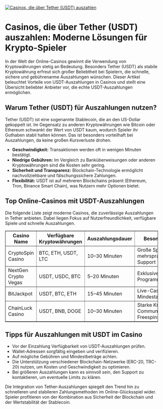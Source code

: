 [![Casinos, die über Tether (USDT) auszahlen](https://123-caf.pages.dev/gitsignup.png)](https://vrmoo.ru/Bt82HjjY)

<h1>Casinos, die über Tether (USDT) auszahlen: Moderne Lösungen für Krypto-Spieler</h1> <p>In der Welt der Online-Casinos gewinnt die Verwendung von Kryptowährungen stetig an Bedeutung. Besonders Tether (USDT) als stabile Kryptowährung erfreut sich großer Beliebtheit bei Spielern, die schnelle, sichere und gebührenarme Auszahlungen wünschen. Dieser Artikel beleuchtet Vorteile von USDT-Auszahlungen in Casinos und stellt eine Übersicht beliebter Anbieter vor, die echte USDT-Auszahlungen ermöglichen.</p>  <h2>Warum Tether (USDT) für Auszahlungen nutzen?</h2> <p>Tether (USDT) ist eine sogenannte Stablecoin, die an den US-Dollar gekoppelt ist. Im Gegensatz zu anderen Kryptowährungen wie Bitcoin oder Ethereum schwankt der Wert von USDT kaum, wodurch Spieler ihr Guthaben stabil halten können. Das ist besonders vorteilhaft bei Auszahlungen, da keine großen Kursverluste drohen.</p> <ul>   <li><strong>Geschwindigkeit:</strong> Transaktionen werden oft in wenigen Minuten bestätigt.</li>   <li><strong>Niedrige Gebühren:</strong> Im Vergleich zu Banküberweisungen oder anderen Kryptowährungen sind die Kosten sehr gering.</li>   <li><strong>Sicherheit und Transparenz:</strong> Blockchain-Technologie ermöglicht nachvollziehbare und fälschungssichere Zahlungen.</li>   <li><strong>Flexibilität:</strong> USDT ist auf mehreren Blockchains präsent (Ethereum, Tron, Binance Smart Chain), was Nutzern mehr Optionen bietet.</li> </ul>  <h2>Top Online-Casinos mit USDT-Auszahlungen</h2> <p>Die folgende Liste zeigt moderne Casinos, die zuverlässige Auszahlungen in Tether anbieten. Dabei liegen Fokus auf Nutzerfreundlichkeit, verfügbare Spiele und schnelle Auszahlungen.</p> <table border="1" cellpadding="6" cellspacing="0">   <thead>     <tr>       <th>Casino Name</th>       <th>Verfügbare Kryptowährungen</th>       <th>Auszahlungsdauer</th>       <th>Besonderheiten</th>     </tr>   </thead>   <tbody>     <tr>       <td>CryptoSpin Casino</td>       <td>BTC, ETH, USDT, LTC</td>       <td>10–30 Minuten</td>       <td>Große Spielauswahl, mehrsprachiger Support</td>     </tr>     <tr>       <td>NextGen Crypto Vegas</td>       <td>USDT, USDC, BTC</td>       <td>5–20 Minuten</td>       <td>Exklusive Slots, VIP-Programme</td>     </tr>     <tr>       <td>BitJackpot</td>       <td>USDT, BTC, ETH</td>       <td>15–45 Minuten</td>       <td>Live-Casino, niedrige Mindestauszahlungen</td>     </tr>     <tr>       <td>ChainLuck Casino</td>       <td>USDT, BNB, DOGE</td>       <td>10–30 Minuten</td>       <td>Starke Krypto-Community, Freespins regelmäßig</td>     </tr>   </tbody> </table>  <h2>Tipps für Auszahlungen mit USDT im Casino</h2> <ul>   <li>Vor der Einzahlung Verfügbarkeit von USDT-Auszahlungen prüfen.</li>   <li>Wallet-Adressen sorgfältig eingeben und verifizieren.</li>   <li>Auf mögliche Gebühren und Mindestbeträge achten.</li>   <li>Die Unterstützung verschiedener Blockchain-Netzwerke (ERC-20, TRC-20) nutzen, um Kosten und Geschwindigkeit zu optimieren.</li>   <li>Bei größeren Auszahlungen kann es sinnvoll sein, den Support zu kontaktieren, um eventuelle Limits zu klären.</li> </ul>  <p>Die Integration von Tether-Auszahlungen spiegelt den Trend hin zu schnelleren und stabileren Zahlungsmethoden im Online-Glücksspiel wider. Spieler profitieren von der Kombination aus Sicherheit der Blockchain und der Wertstabilität der Stablecoin.</p>